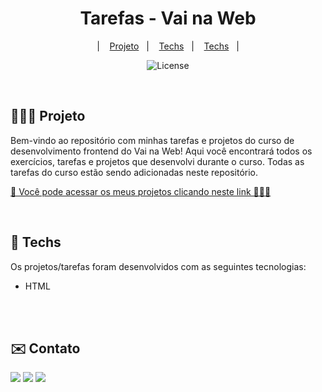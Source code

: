 ﻿<h1 align="center"> Tarefas - Vai na Web </h1>

<p align="center">
  &nbsp;&nbsp;&nbsp;|&nbsp;&nbsp;&nbsp;
      <a href="#-project">Projeto</a>&nbsp;&nbsp;&nbsp;|&nbsp;&nbsp;&nbsp;
  <a href="#-techs">Techs</a>&nbsp;&nbsp;&nbsp;|&nbsp;&nbsp;&nbsp;
    <a href="#-contato">Techs</a>&nbsp;&nbsp;&nbsp;|&nbsp;&nbsp;&nbsp;

</p>

<p align="center">
  <img alt="License" src="https://img.shields.io/static/v1?label=license&message=MIT&color=49AA26&labelColor=000000">
</p>

<br>

## 👩🏻‍💻 Projeto

Bem-vindo ao repositório com minhas tarefas e projetos do curso de desenvolvimento frontend do Vai na Web! Aqui você encontrará todos os exercícios, tarefas e projetos que desenvolvi durante o curso.
Todas as tarefas do curso estão sendo adicionadas neste repositório.

[🔗 Você pode acessar os meus projetos clicando neste link 👩🏻‍💻](https://fernandadiasm.github.io/tasksVaiNaWeb/)

<br>

## 🚀 Techs

Os projetos/tarefas foram desenvolvidos com as seguintes tecnologias:

- HTML  

<br>
<br>

## ✉️ Contato

<div>
<p align="left">
<a href="https://www.linkedin.com/in/fernandadiasm" target="_blank"><img src="https://img.shields.io/badge/-LinkedIn-%230077B5?style=for-the-badge&logo=linkedin&logoColor=white" target="_blank"></a>  
<a href = "mailto:fernandadias.dev@gmail.com"><img src="https://img.shields.io/badge/-Gmail-%23333?style=for-the-badge&logo=gmail&logoColor=white" target="_blank"></a>
<a href="https://instagram.com/ferandadias" target="_blank"><img src="https://img.shields.io/badge/-Instagram-%23E4405F?style=for-the-badge&logo=instagram&logoColor=white" target="_blank"></a>
</div>